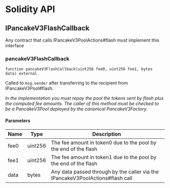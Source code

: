 # Solidity API

## IPancakeV3FlashCallback

Any contract that calls IPancakeV3PoolActions#flash must implement this interface

### pancakeV3FlashCallback

```solidity
function pancakeV3FlashCallback(uint256 fee0, uint256 fee1, bytes data) external
```

Called to `msg.sender` after transferring to the recipient from IPancakeV3Pool#flash.

_In the implementation you must repay the pool the tokens sent by flash plus the computed fee amounts.
The caller of this method must be checked to be a PancakeV3Pool deployed by the canonical PancakeV3Factory._

#### Parameters

| Name | Type | Description |
| ---- | ---- | ----------- |
| fee0 | uint256 | The fee amount in token0 due to the pool by the end of the flash |
| fee1 | uint256 | The fee amount in token1 due to the pool by the end of the flash |
| data | bytes | Any data passed through by the caller via the IPancakeV3PoolActions#flash call |

